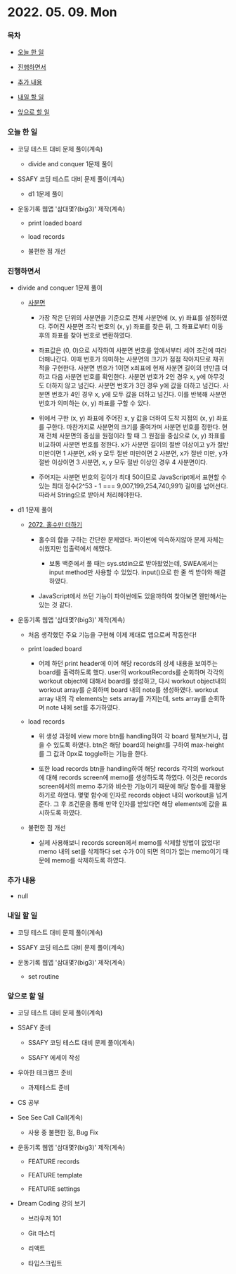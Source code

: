 # 2022. 05. 09. Mon

### 목차

- [오늘 한 일](#오늘-한-일)

- [진행하면서](#진행하면서)

- [추가 내용](#추가-내용)

- [내일 할 일](#내일-할-일)

- [앞으로 할 일](#앞으로-할-일)

### 오늘 한 일

- 코딩 테스트 대비 문제 풀이(계속)

  - divide and conquer 1문제 풀이

- SSAFY 코딩 테스트 대비 문제 풀이(계속)

  - d1 1문제 풀이

- 운동기록 웹앱 '삼대몇?(big3)' 제작(계속)

  - print loaded board

  - load records

  - 불편한 점 개선

### 진행하면서

- divide and conquer 1문제 풀이

  - [사분면](https://www.acmicpc.net/problem/1891)

    - 가장 작은 단위의 사분면을 기준으로 전체 사분면에 (x, y) 좌표를 설정하였다. 주어진 사분면 조각 번호의 (x, y) 좌표를 찾은 뒤, 그 좌표로부터 이동 후의 좌표를 찾아 번호로 변환하였다.

    - 좌표값은 (0, 0)으로 시작하여 사분면 번호를 앞에서부터 세어 조건에 따라 더해나간다. 이때 번호가 의미하는 사분면의 크기가 점점 작아지므로 재귀적을 구현한다. 사분면 번호가 1이면 x죄표에 현재 사분면 길이의 반만큼 더하고 다음 사분면 번호를 확인한다. 사분면 번호가 2인 경우 x, y에 아무것도 더하지 않고 넘긴다. 사분면 번호가 3인 경우 y에 값을 더하고 넘긴다. 사분면 번호가 4인 경우 x, y에 모두 값을 더하고 넘긴다. 이를 반복해 사분면 번호가 의미하는 (x, y) 좌표를 구할 수 있다.

    - 위에서 구한 (x, y) 좌표에 주어진 x, y 값을 더하여 도착 지점의 (x, y) 좌표를 구한다. 마찬가지로 사분면의 크기를 줄여가며 사분면 번호를 정한다. 현재 전체 사분면의 중심을 원점이라 할 때 그 원점을 중심으로 (x, y) 좌표를 비교하여 사분면 번호를 정한다. x가 사분면 길이의 절반 이상이고 y가 절반 미만이면 1 사분면, x와 y 모두 절반 미만이면 2 사분면, x가 절반 미만, y가 절반 이상이면 3 사분면, x, y 모두 절반 이상인 경우 4 사분면이다.

    - 주어지는 사분면 번호의 길이가 최대 50이므로 JavaScript에서 표현할 수 있는 최대 정수(2^53 - 1 === 9,007,199,254,740,991) 길이를 넘어선다. 따라서 String으로 받아서 처리해야한다.

- d1 1문제 풀이

  - [2072. 홀수만 더하기](https://swexpertacademy.com/main/code/problem/problemDetail.do?problemLevel=1&contestProbId=AV5QSEhaA5sDFAUq&categoryId=AV5QSEhaA5sDFAUq&categoryType=CODE&problemTitle=&orderBy=FIRST_REG_DATETIME&selectCodeLang=ALL&select-1=1&pageSize=10&pageIndex=1&&&&&&&&&&)

    - 홀수의 합을 구하는 간단한 문제였다. 파이썬에 익숙하지않아 문제 자체는 쉬웠지만 입출력에서 헤맸다.

      - 보통 백준에서 풀 때는 sys.stdin으로 받아왔었는데, SWEA에서는 input method만 사용할 수 있었다. input()으로 한 줄 씩 받아와 해결하였다.

    - JavaScript에서 쓰던 기능이 파이썬에도 있을까하여 찾아보면 웬만해서는 있는 것 같다.

- 운동기록 웹앱 '삼대몇?(big3)' 제작(계속)

  - 처음 생각했던 주요 기능을 구현해 이제 제대로 앱으로써 작동한다!

  - print loaded board

    - 어제 하던 print header에 이어 해당 records의 상세 내용을 보여주는 board를 출력하도록 했다. user의 workoutRecords를 순회하며 각각의 workout object에 대해서 board를 생성하고, 다시 workout object내의 workout array를 순회하며 board 내의 note를 생성하였다. workout array 내의 각 elements는 sets array를 가지는데, sets array를 순회하며 note 내에 set를 추가하였다.

  - load records

    - 위 생성 과정에 view more btn를 handling하여 각 board 펼쳐보거나, 접을 수 있도록 하였다. btn은 해당 board의 height를 구하여 max-height를 그 값과 0px로 toggle하는 기능을 한다.

    - 또한 load records btn을 handling하여 해당 records 각각의 workout에 대해 records screen에 memo를 생성하도록 하였다. 이것은 records screen에서의 memo 추가와 비슷한 기능이기 때문에 해당 함수를 재활용하기로 하였다. 몇몇 함수에 인자로 records object 내의 workout을 넘겨준다. 그 후 조건문을 통해 만약 인자를 받았다면 해당 elements에 값을 표시하도록 하였다.

  - 불편한 점 개선

    - 실제 사용해보니 records screen에서 memo를 삭제할 방법이 없었다! memo 내의 set를 삭제하다 set 수가 0이 되면 의미가 없는 memo이기 때문에 memo를 삭제하도록 하였다.

### 추가 내용

- null

### 내일 할 일

- 코딩 테스트 대비 문제 풀이(계속)

- SSAFY 코딩 테스트 대비 문제 풀이(계속)

- 운동기록 웹앱 '삼대몇?(big3)' 제작(계속)

  - set routine

### 앞으로 할 일

- 코딩 테스트 대비 문제 풀이(계속)

- SSAFY 준비

  - SSAFY 코딩 테스트 대비 문제 풀이(계속)

  - SSAFY 에세이 작성

- 우아한 테크캠프 준비

  - 과제테스트 준비

- CS 공부

- See See Call Call(계속)

  - 사용 중 불편한 점, Bug Fix

- 운동기록 웹앱 '삼대몇?(big3)' 제작(계속)

  - FEATURE records

  - FEATURE template

  - FEATURE settings

- Dream Coding 강의 보기

  - 브라우저 101

  - Git 마스터

  - 리액트

  - 타입스크립트

<br><br>
